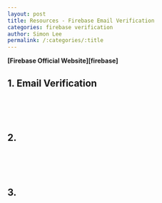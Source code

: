 ```yaml
---
layout: post
title: Resources - Firebase Email Verification
categories: firebase verification
author: Simon Lee
permalink: /:categories/:title
---
```


<strong>[Firebase Official Website][firebase]</strong>

## 1. Email Verification

<br>
<br>
<br>

## 2.

<br>
<br>
<br>

## 3.

<br>
<br>
<br>
